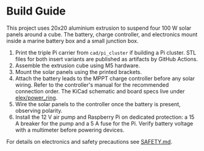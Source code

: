 # Build Guide

This project uses 20x20 aluminium extrusion to suspend four 100 W solar panels around a cube.
The battery, charge controller, and electronics mount inside a marine battery box and a small
junction box.

1. Print the triple Pi carrier from `cad/pi_cluster` if building a Pi cluster. STL files for both
   insert variants are published as artifacts by GitHub Actions.
2. Assemble the extrusion cube using M5 hardware.
3. Mount the solar panels using the printed brackets.
4. Attach the battery leads to the MPPT charge controller before any solar wiring. Refer to the
   controller's manual for the recommended connection order. The KiCad schematic and board specs
   live under [elex/power_ring](../elex/power_ring/).
5. Wire the solar panels to the controller once the battery is present, observing polarity.
6. Install the 12 V air pump and Raspberry Pi on dedicated protection: a 15 A breaker for the pump
   and a 5 A fuse for the Pi. Verify battery voltage with a multimeter before powering devices.

For details on electronics and safety precautions see [SAFETY.md](SAFETY.md).
